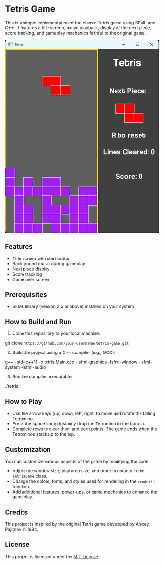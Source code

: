 # Tetris Game

This is a simple implementation of the classic Tetris game using SFML and C++. It features a title screen, music playback, display of the next piece, score tracking, and gameplay mechanics faithful to the original game.

![Tetris Gameplay](resources/tetris_screenshot.png)

## Features

- Title screen with start button
- Background music during gameplay
- Next piece display
- Score tracking
- Game over screen

## Prerequisites

- SFML library (version 2.5 or above) installed on your system

## How to Build and Run

1. Clone this repository to your local machine:

git clone `https://github.com/your-username/tetris-game.git`


2. Build the project using a C++ compiler (e.g., GCC):

g++ -std=c++11 -o tetris Main.cpp -lsfml-graphics -lsfml-window -lsfml-system -lsfml-audio



3. Run the compiled executable:

./tetris



## How to Play

- Use the arrow keys (up, down, left, right) to move and rotate the falling Tetromino.
- Press the space bar to instantly drop the Tetromino to the bottom.
- Complete rows to clear them and earn points. The game ends when the Tetrominos stack up to the top.

## Customization

You can customize various aspects of the game by modifying the code:

- Adjust the window size, play area size, and other constants in the `TetrisGame` class.
- Change the colors, fonts, and styles used for rendering in the `render()` function.
- Add additional features, power-ups, or game mechanics to enhance the gameplay.

## Credits

This project is inspired by the original Tetris game developed by Alexey Pajitnov in 1984.

## License

This project is licensed under the [MIT License](LICENSE).
